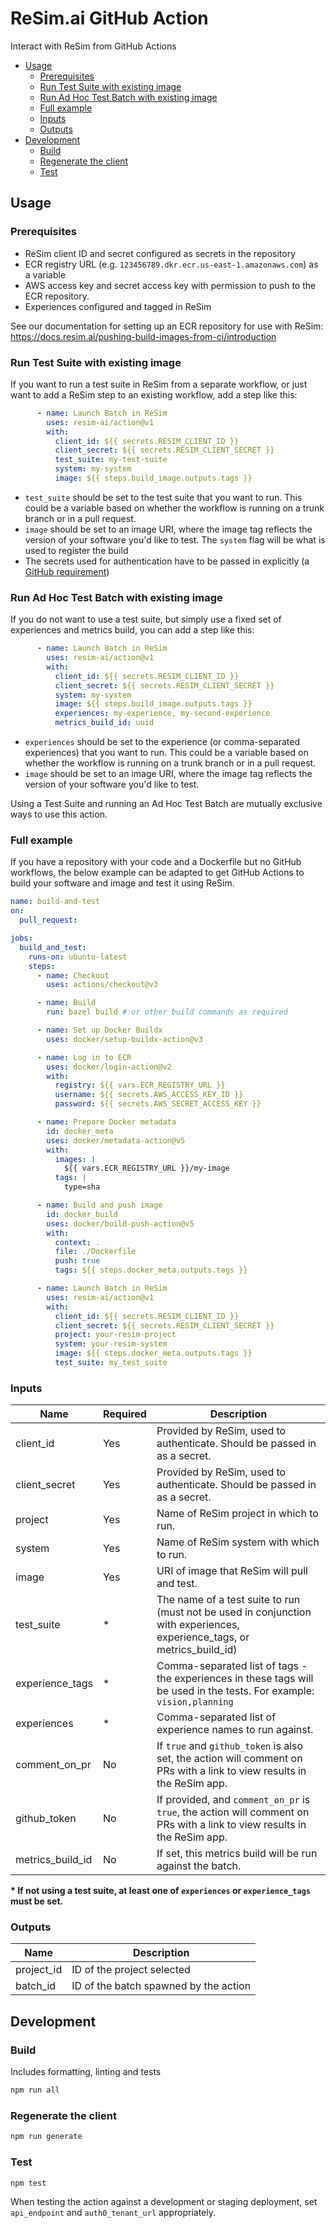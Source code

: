 # ReSim.ai GitHub Action

Interact with ReSim from GitHub Actions

- [Usage](#usage)
  - [Prerequisites](#prerequisites)
  - [Run Test Suite with existing image](#run-test-suite-with-existing-image)
  - [Run Ad Hoc Test Batch with existing image](#run-ad-hoc-test-batch-with-existing-image)
  - [Full example](#full-example)
  - [Inputs](#inputs)
  - [Outputs](#outputs)
- [Development](#development)
  - [Build](#build)
  - [Regenerate the client](#regenerate-the-client)
  - [Test](#test)

## Usage

### Prerequisites

- ReSim client ID and secret configured as secrets in the repository
- ECR registry URL (e.g. `123456789.dkr.ecr.us-east-1.amazonaws.com`) as a variable
- AWS access key and secret access key with permission to push to the ECR repository.
- Experiences configured and tagged in ReSim

See our documentation for setting up an ECR repository for use with ReSim: https://docs.resim.ai/pushing-build-images-from-ci/introduction

### Run Test Suite with existing image

If you want to run a test suite in ReSim from a separate workflow, or just want to add a ReSim step to an existing workflow, add a step like this:

```yaml
      - name: Launch Batch in ReSim
        uses: resim-ai/action@v1
        with:          
          client_id: ${{ secrets.RESIM_CLIENT_ID }}
          client_secret: ${{ secrets.RESIM_CLIENT_SECRET }}
          test_suite: my-test-suite
          system: my-system
          image: ${{ steps.build_image.outputs.tags }}
```

- `test_suite` should be set to the test suite that you want to run. This could be a variable based on whether the workflow is running on a trunk branch or in a pull request.
- `image` should be set to an image URI, where the image tag reflects the version of your software you'd like to test. The `system` flag will be what is used to register the build
- The secrets used for authentication have to be passed in explicitly (a [GitHub requirement](https://docs.github.com/en/actions/security-guides/using-secrets-in-github-actions#using-secrets-in-a-workflow))

### Run Ad Hoc Test Batch with existing image

If you do not want to use a test suite, but simply use a fixed set of experiences and metrics build, you can add a step like this:

```yaml
      - name: Launch Batch in ReSim
        uses: resim-ai/action@v1
        with:          
          client_id: ${{ secrets.RESIM_CLIENT_ID }}
          client_secret: ${{ secrets.RESIM_CLIENT_SECRET }}
          system: my-system
          image: ${{ steps.build_image.outputs.tags }}
          experiences: my-experience, my-second-experience
          metrics_build_id: uuid
```

- `experiences` should be set to the experience (or comma-separated experiences) that you want to run. This could be a variable based on whether the workflow is running on a trunk branch or in a pull request.
- `image` should be set to an image URI, where the image tag reflects the version of your software you'd like to test.

Using a Test Suite and running an Ad Hoc Test Batch are mutually exclusive ways to use this action.

### Full example

If you have a repository with your code and a Dockerfile but no GitHub workflows, the below example can be adapted to get GitHub Actions to build your software and image and test it using ReSim. 

```yaml
name: build-and-test
on:
  pull_request:

jobs:
  build_and_test:
    runs-on: ubuntu-latest
    steps:
      - name: Checkout
        uses: actions/checkout@v3

      - name: Build
        run: bazel build # or other build commands as required

      - name: Set up Docker Buildx
        uses: docker/setup-buildx-action@v3

      - name: Log in to ECR
        uses: docker/login-action@v2
        with:
          registry: ${{ vars.ECR_REGISTRY_URL }}
          username: ${{ secrets.AWS_ACCESS_KEY_ID }}
          password: ${{ secrets.AWS_SECRET_ACCESS_KEY }}

      - name: Prepare Docker metadata
        id: docker_meta
        uses: docker/metadata-action@v5
        with:
          images: |
            ${{ vars.ECR_REGISTRY_URL }}/my-image
          tags: |
            type=sha

      - name: Build and push image
        id: docker_build
        uses: docker/build-push-action@v5
        with:
          context: .
          file: ./Dockerfile
          push: true
          tags: ${{ steps.docker_meta.outputs.tags }}

      - name: Launch Batch in ReSim
        uses: resim-ai/action@v1
        with:          
          client_id: ${{ secrets.RESIM_CLIENT_ID }}
          client_secret: ${{ secrets.RESIM_CLIENT_SECRET }}
          project: your-resim-project
          system: your-resim-system
          image: ${{ steps.docker_meta.outputs.tags }}
          test_suite: my_test_suite
```

### Inputs

| Name             | Required | Description                                                                                                              |
| ---------------- | -------- | ------------------------------------------------------------------------------------------------------------------------ |
| client_id        | Yes      | Provided by ReSim, used to authenticate. Should be passed in as a secret.                                                |
| client_secret    | Yes      | Provided by ReSim, used to authenticate. Should be passed in as a secret.                                                |
| project          | Yes      | Name of ReSim project in which to run.                                                                                   |
| system           | Yes      | Name of ReSim system with which to run.                                                                                  |
| image            | Yes      | URI of image that ReSim will pull and test.                                                                              |
| test_suite       | *        | The name of a test suite to run (must not be used in conjunction with experiences, experience_tags, or metrics_build_id) |
| experience_tags  | *        | Comma-separated list of tags - the experiences in these tags will be used in the tests. For example: `vision,planning`   |
| experiences      | *        | Comma-separated list of experience names to run against.                                                                 |
| comment_on_pr    | No       | If `true` and `github_token` is also set, the action will comment on PRs with a link to view results in the ReSim app.   |
| github_token     | No       | If provided, and `comment_on_pr` is `true`, the action will comment on PRs with a link to view results in the ReSim app. |
| metrics_build_id | No       | If set, this metrics build will be run against the batch.                                                                |

 **\* If not using a test suite, at least one of `experiences` or `experience_tags` must be set.** 

### Outputs

| Name       | Description                           |
| ---------- | ------------------------------------- |
| project_id | ID of the project selected            |
| batch_id   | ID of the batch spawned by the action |

## Development

### Build

Includes formatting, linting and tests

```sh
npm run all
```

### Regenerate the client

```sh
npm run generate
```

### Test

```sh
npm test
```

When testing the action against a development or staging deployment, set `api_endpoint` and `auth0_tenant_url` appropriately.
